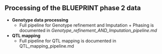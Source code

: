 ## Processing of the BLUEPRINT phase 2 data

- **Genotype data processing**
  - Full pipeline for Genotype refinement and Imputation + Phasing is documented in *Genotype_refinement_AND_Imputation_pipeline.md*
- **QTL mapping**
  - Full pipeline for QTL mapping is documented in QTL_mapping_pipeline.md
